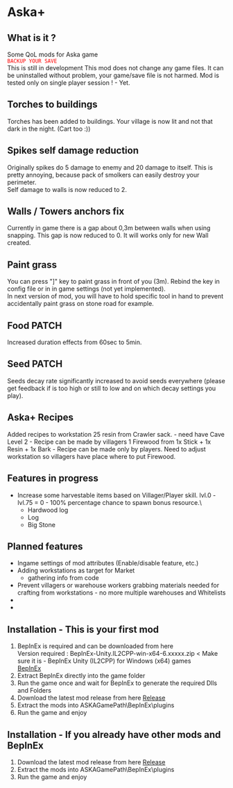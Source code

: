 #         Aska+         

## What is it ?
Some QoL mods for Aska game \
<code style="color:red;">BACKUP YOUR SAVE</code>\
This is still in development
This mod does not change any game files. It can be uninstalled without problem, your game/save file is not harmed.
Mod is tested only on single player session ! - Yet.

## Torches to buildings
Torches has been added to buildings.  Your village is now lit and not that dark in the night. (Cart too :))

## Spikes self damage reduction
Originally spikes do 5 damage to enemy and 20 damage to itself. This is pretty annoying, because pack of smolkers can easily destroy your perimeter.\
Self damage to walls is now reduced to 2.

## Walls / Towers anchors fix
Currently in game there is a gap about 0,3m between walls when using snapping. This gap is now reduced to 0.
It will works only for new Wall created.

## Paint grass
You can press "]" key to paint grass in front of you (3m). Rebind the key in config file or in in game settings (not yet implemented).\
In next version of mod, you will have to hold specific tool in hand to prevent accidentally paint grass on stone road for example.

## Food PATCH
Increased duration effects from 60sec to 5min.

## Seed PATCH
Seeds decay rate significantly increased to avoid seeds everywhere (please get feedback if is too high or still to low and on which decay settings you play).

## Aska+ Recipes
Added recipes to workstation
25 resin from Crawler sack. - need have Cave Level 2 - Recipe can be made by villagers
1 Firewood from 1x Stick + 1x Resin + 1x Bark - Recipe can be made only by players. Need to adjust workstation so villagers have place where to put Firewood.

## Features in progress
- Increase some harvestable items based on Villager/Player skill. lvl.0 - lvl.75 = 0 - 100% percentage chance to spawn bonus resource.\
	- Hardwood log
	- Log
	- Big Stone

## Planned features
- Ingame settings of mod attributes (Enable/disable feature, etc.)
- Adding workstations as target for Market
	- gathering info from code
- Prevent villagers or warehouse workers grabbing materials needed for crafting from workstations - no more multiple warehouses and Whitelists
- 
- 

## Installation - This is your first mod
1. BepInEx is required and can be downloaded from here\
Version required : BepInEx-Unity.IL2CPP-win-x64-6.xxxxx.zip < Make sure it is - BepInEx Unity (IL2CPP) for Windows (x64) games\
[BepInEx](https://builds.bepinex.dev/projects/bepinex_be)
2. Extract BepInEx directly into the game folder
3. Run the game once and wait for BepInEx to generate the required Dlls and Folders
4. Download the latest mod release from here [Release](https://github.com/radekkpl/askaplus.bepinex.mod/releases/)
5. Extract the mods into ASKAGamePath\BepInEx\plugins
6. Run the game and enjoy

## Installation - If you already have other mods and BepInEx
1. Download the latest mod release from here [Release](https://github.com/radekkpl/askaplus.bepinex.mod/releases/)
2. Extract the mods into ASKAGamePath\BepInEx\plugins
3. Run the game and enjoy